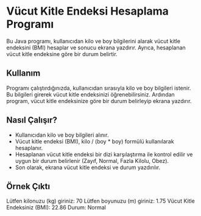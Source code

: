 # Vücut Kitle Endeksi Hesaplama Programı

Bu Java programı, kullanıcıdan kilo ve boy bilgilerini alarak vücut kitle endeksini (BMI) hesaplar ve sonucu ekrana yazdırır. Ayrıca, hesaplanan vücut kitle endeksine göre bir durum belirtir.

## Kullanım

Programı çalıştırdığınızda, kullanıcıdan sırasıyla kilo ve boy bilgileri istenir. Bu bilgileri girerek vücut kitle endeksinizi öğrenebilirsiniz. Ardından program, vücut kitle endeksinize göre bir durum belirleyip ekrana yazdırır.

## Nasıl Çalışır?

- Kullanıcıdan kilo ve boy bilgileri alınır.
- Vücut kitle endeksi (BMI), kilo / (boy * boy) formülü kullanılarak hesaplanır.
- Hesaplanan vücut kitle endeksi bir dizi karşılaştırma ile kontrol edilir ve uygun bir durum belirlenir (Zayıf, Normal, Fazla Kilolu, Obez).
- Son olarak, ekrana vücut kitle endeksi ve durum yazdırılır.

## Örnek Çıktı
Lütfen kilonuzu (kg) giriniz: 70
Lütfen boyunuzu (m) giriniz: 1.75
Vücut Kitle Endeksiniz (BMI): 22.86
Durum: Normal
